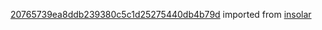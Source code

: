 [20765739ea8ddb239380c5c1d25275440db4b79d](https://github.com/insolar/insolar/commit/20765739ea8ddb239380c5c1d25275440db4b79d) imported from [insolar](https://github.com/insolar/insolar)
